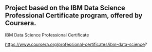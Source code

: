 ## Project based on the IBM Data Science Professional Certificate program, offered by Coursera. 

IBM Data Science Professional Certificate 

https://www.coursera.org/professional-certificates/ibm-data-science?